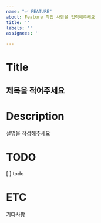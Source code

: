 ```yaml
---
name: "✅ FEATURE"
about: Feature 작업 사항을 입력해주세요
title: ''
labels: ''
assignees: ''

---
```


# Title
제목을 적어주세요
---

# Description
설명을 작성해주세요

# TODO
[ ] todo

# ETC 
기타사항
